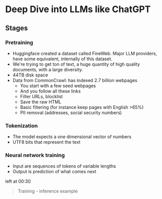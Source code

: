 # Deep Dive into LLMs like ChatGPT

## Stages

### Pretraining

- Huggingface created a dataset called FineWeb. Major LLM providers, have some equivalent, internally of this dataset.
- We're trying to get ton of text, a huge quantity of high quality documents, with a large diversity.
- 44TB disk space
- Data from CommonCrawl: has indexed 2.7 billion webpages
  - You start with a few seed webpages
  - And you follow all these links
  - Filter URLs, blocklist
  - Save the raw HTML
  - Basic filtering (for instance keep pages with English >65%)
  - PII removal (addresses, social security numbers)

### Tokenization

- The model expects a one dimensional vector of numbers
- UTF8 bits that represent the text

### Neural network training

- Input are sequences of tokens of variable lengths
- Output is prediction of what comes next

left at 00:30
> Training - inference example
>
>
